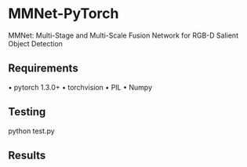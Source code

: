# MMNet-PyTorch
MMNet: Multi-Stage and Multi-Scale Fusion Network for RGB-D Salient Object Detection

## Requirements
•	pytorch 1.3.0+
•	torchvision
•	PIL
•	Numpy

## Testing
python test.py

## Results
